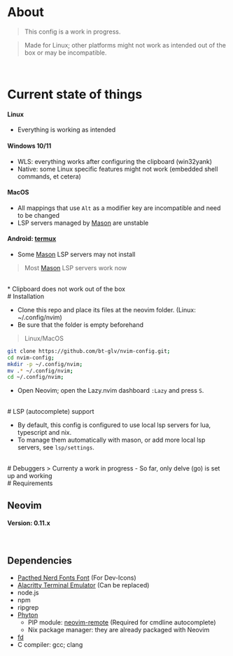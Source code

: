 # About

> This config is a work in progress.

> Made for Linux; other platforms might not work as intended out of the box or may be incompatible.
</br>


# Current state of things
#### Linux
- Everything is working as intended

#### Windows 10/11
* WLS: everything works after configuring the clipboard (win32yank)
* Native: some Linux specific features might not work (embedded shell commands, et cetera)

#### MacOS
* All mappings that use `Alt` as a modifier key are incompatible and need to be changed
* LSP servers managed by <a href='https://github.com/mason-org/mason.nvim'>Mason</a> are unstable

#### Android: <a href='https://github.com/termux/termux-app'>termux</a>
* Some <a href='https://github.com/mason-org/mason.nvim'>Mason</a> LSP servers may not install
> Most <a href='https://github.com/mason-org/mason.nvim'>Mason</a> LSP servers work now
</br>
* Clipboard does not work out of the box


</br>
# Installation

- Clone this repo and place its files at the neovim folder. (Linux: ~/.config/nvim)
- Be sure that the folder is empty beforehand

> Linux/MacOS
```bash
git clone https://github.com/bt-glv/nvim-config.git;
cd nvim-config;
mkdir -p ~/.config/nvim;
mv .* ~/.config/nvim;
cd ~/.config/nvim;
```

- Open Neovim; open the Lazy.nvim dashboard ```:Lazy``` and press ```S```.


</br>
# LSP (autocomplete) support

- By default, this config is configured to use local lsp servers for lua, typescript and nix.
- To manage them automatically with mason, or add more local lsp servers, see `lsp/settings`.

</br>
# Debuggers
> Currenty a work in progress
- So far, only delve (go) is set up and working

</br>
# Requirements

<h2>Neovim</h2>
<h4>Version: 0.11.x</h4>
&nbsp;
<h2>Dependencies</h2>
<ul>
    <li><a href='https://www.nerdfonts.com/'>Pacthed Nerd Fonts Font</a> (For Dev-Icons)</li>
    <li><a href='https://alacritty.org/'>Alacritty Terminal Emulator</a> (Can be replaced)</li>
    <li>node.js</li>
    <li>npm</li>
    <li>ripgrep</li>
    <li><a href='https://www.python.org/'>Phyton</a> 
        <ul>
            <li>PIP module: <a href='https://pypi.org/project/neovim-remote/'>neovim-remote</a> (Required for cmdline autocomplete)</li>
            <li>Nix package manager: they are already packaged with Neovim</li>
        </ul>    
    </li>
    <li><a href='https://github.com/sharkdp/fd'>fd</a></li>
    <li>C compiler: gcc; clang</li>
</ul>


